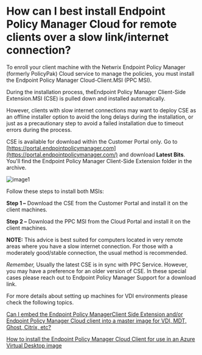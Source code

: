 # How can I best install Endpoint Policy Manager Cloud for remote clients over a slow link/internet connection?

To enroll your client machine with the Netwrix Endpoint Policy Manager (formerly PolicyPak) Cloud
service to manage the policies, you must install the Endpoint Policy Manager Cloud-Client.MSI (PPC
MSI).

During the installation process, theEndpoint Policy Manager Client-Side Extension.MSI (CSE) is
pulled down and installed automatically.

However, clients with slow internet connections may want to deploy CSE as an offline installer
option to avoid the long delays during the installation, or just as a precautionary step to avoid a
failed installation due to timeout errors during the process.

CSE is available for download within the Customer Portal only. Go to
[https://portal.endpointpolicymanager.com](https://portal.endpointpolicymanager.com/) and download **Latest Bits**. You'll
find the Endpoint Policy Manager Client-Side Extension folder in the archive.

![image1](/img/product_docs/passwordsecure/passwordsecure/configuration/basic_view/image1.webp)

Follow these steps to install both MSIs:

**Step 1 –** Download the CSE from the Customer Portal and install it on the client machines.

**Step 2 –** Download the PPC MSI from the Cloud Portal and install it on the client machines.

**NOTE:** This advice is best suited for computers located in very remote areas where you have a
slow internet connection. For those with a moderately good/stable connection, the usual method is
recommended.

_Remember,_ Usually the latest CSE is in sync with PPC Service. However, you may have a preference
for an older version of CSE. In these special cases please reach out to Endpoint Policy Manager
Support for a download link.

For more details about setting up machines for VDI environments please check the following topics.

[Can I embed the Endpoint Policy ManagerClient Side Extension and/or Endpoint Policy Manager Cloud client into a master image for VDI, MDT, Ghost, Citrix, etc?](/docs/endpointpolicymanager/endpointpolicymanager/tips/embedclient.md)

[How to install the Endpoint Policy Manager Cloud Client for use in an Azure Virtual Desktop image](/docs/endpointpolicymanager/endpointpolicymanager/integration/azurevirutaldesktop.md)
